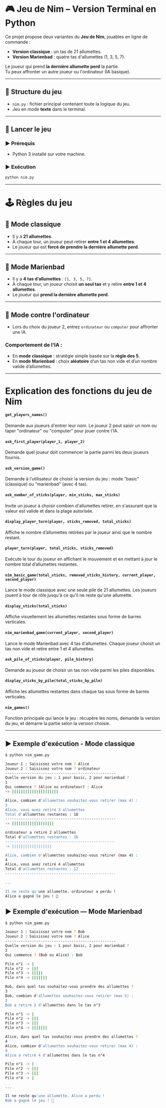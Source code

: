 # 🎮 Jeu de Nim – Version Terminal en Python

Ce projet propose deux variantes du **Jeu de Nim**, jouables en ligne de commande :

- **Version classique** : un tas de 21 allumettes.
- **Version Marienbad** : quatre tas d'allumettes (1, 3, 5, 7).

Le joueur qui prend **la dernière allumette perd** la partie.  
Tu peux affronter un autre joueur ou l'ordinateur (IA basique).

---

## 📂 Structure du jeu

- `nim.py` : fichier principal contenant toute la logique du jeu.
- Jeu en mode **texte** dans le terminal.

---

## 🚀 Lancer le jeu

### ▶️ Prérequis

- Python 3 installé sur votre machine.

### ▶️ Exécution

```bash
python nim.py
```
---
# 🕹️ Règles du jeu

## 🔹 Mode classique

- Il y a **21 allumettes**.
- À chaque tour, un joueur peut retirer **entre 1 et 4 allumettes**.
- Le joueur qui est **forcé de prendre la dernière allumette perd**.

---

## 🔹 Mode Marienbad

- Il y a **4 tas d’allumettes** : `[1, 3, 5, 7]`.
- À chaque tour, un joueur choisit **un seul tas** et y retire **entre 1 et 4 allumettes**.
- Le joueur qui **prend la dernière allumette perd**.

---

## 🤖 Mode contre l'ordinateur

- Lors du choix du joueur 2, entrez `ordinateur` ou `computer` pour affronter une IA.

### Comportement de l'IA :
- En **mode classique** : stratégie simple basée sur la **règle des 5**.
- En **mode Marienbad** : choix **aléatoire** d’un tas non vide et d’un nombre valide d’allumettes.

---

# Explication des fonctions du jeu de Nim

#### `get_players_names()`
Demande aux joueurs d'entrer leur nom. Le joueur 2 peut saisir un nom ou taper "ordinateur" ou "computer" pour jouer contre l'IA.

#### `ask_first_player(player_1, player_2)`
Demande quel joueur doit commencer la partie parmi les deux joueurs fournis.

#### `ask_version_game()`
Demande à l'utilisateur de choisir la version du jeu : mode "basic" (classique) ou "marienbad" (avec 4 tas).

#### `ask_number_of_sticks(player, min_sticks, max_sticks)`
Invite un joueur à choisir combien d'allumettes retirer, en s'assurant que la valeur est valide et dans la plage autorisée.

#### `display_player_turn(player, sticks_removed, total_sticks)`
Affiche le nombre d’allumettes retirées par le joueur ainsi que le nombre restant.

#### `player_turn(player, total_sticks, sticks_removed)`
Exécute le tour du joueur en affichant le mouvement et en mettant à jour le nombre total d’allumettes restantes.

#### `nim_basic_game(total_sticks, removed_sticks_history, current_player, second_player)`
Lance le mode classique avec une seule pile de 21 allumettes. Les joueurs jouent à tour de rôle jusqu'à ce qu'il ne reste qu'une allumette.

#### `display_sticks(total_sticks)`
Affiche visuellement les allumettes restantes sous forme de barres verticales.

#### `nim_marienbad_game(current_player, second_player)`
Lance le mode Marienbad avec 4 tas d'allumettes. Chaque joueur choisit un tas non vide et retire entre 1 et 4 allumettes.

#### `ask_pile_of_sticks(player, pile_history)`
Demande au joueur de choisir un tas non vide parmi les piles disponibles.

#### `display_sticks_by_pile(total_sticks_by_pile)`
Affiche les allumettes restantes dans chaque tas sous forme de barres verticales.

#### `nim_games()`
Fonction principale qui lance le jeu : récupère les noms, demande la version du jeu, et démarre la partie selon la version choisie.


---

## ▶️ Exemple d'exécution - Mode classique

```bash
$ python nim_game.py

Joueur 1 : Saisissez votre nom ? Alice
Joueur 2 : Saisissez votre nom ? ordinateur
--------------------------------------------------
Quelle version du jeu : 1 pour basic, 2 pour marienbad ?
1
Qui commence ? (Alice ou ordinateur) : Alice
-> |||||||||||||||||||||

Alice, combien d'allumettes souhaitez-vous retirer (max 4) :
3
Alice, vous avez retiré 3 allumettes
Total d'allumettes restantes : 18
--------------------------------------------------
-> |||||||||||||||||||

ordinateur a retiré 2 allumettes
Total d'allumettes restantes : 16
--------------------------------------------------
-> ||||||||||||||||||

Alice, combien d'allumettes souhaitez-vous retirer (max 4) :
4
Alice, vous avez retiré 4 allumettes
Total d'allumettes restantes : 12
--------------------------------------------------

...

Il ne reste qu'une allumette. ordinateur a perdu !
Alice a gagné le jeu ! 🎉

```
## ▶️ Exemple d'exécution — Mode Marienbad

```bash
$ python nim_game.py

Joueur 1 : Saisissez votre nom ? Bob
Joueur 2 : Saisissez votre nom ? Alice
--------------------------------------------------
Quelle version du jeu : 1 pour basic, 2 pour marienbad ?
2
Qui commence ? (Bob ou Alice) : Bob

Pile n°1 -> |
Pile n°2 -> |||
Pile n°3 -> |||||
Pile n°4 -> |||||||

Bob, dans quel tas souhaitez-vous prendre des allumettes ?
3
Bob, combien d'allumettes souhaitez-vous retirer (max 5) :
2
Bob a retiré 2 d'allumettes dans le tas n°3

Pile n°1 -> |
Pile n°2 -> |||
Pile n°3 -> |||
Pile n°4 -> |||||||

Alice, dans quel tas souhaitez-vous prendre des allumettes ?
4
Alice, combien d'allumettes souhaitez-vous retirer (max 4) :
4
Alice a retiré 4 d'allumettes dans le tas n°4

Pile n°1 -> |
Pile n°2 -> |||
Pile n°3 -> |||
Pile n°4 -> |

...

Il ne reste qu'une allumette. Alice a perdu !
Bob a gagné le jeu ! 🎉

